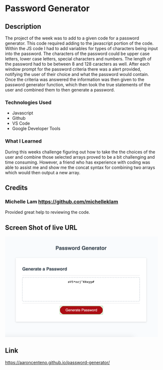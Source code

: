 # Password Generator

## Description

The project of the week was to add to a given code for a password generator. This code required adding to the javascript portion of the code. Within the JS code I had to add variables for types of characters being input into the password. The characters of the password could be upper case letters, lower case letters, special characters and numbers. The length of the password had to be between 8 and 128 caracters as well. After each window prompt for the password criteria there was a alert provided, notifying the user of their choice and what the password would contain. Once the criteria was answered the information was then given to the password generator function, which then took the true statements of the user and combined them to then generate a password. 

### Technologies Used
* Javascript
* Github
* VS Code
* Google Developer Tools

### What I Learned

During this weeks challenge figuring out how to take the the choices of the user and combine those selected arrays proved to be a bit challenging and time consuming. However, a friend who has experience with coding was able to assist me and show me the concat syntax for combining two arrays which would then output a new array. 

## Credits

### Michelle Lam https://github.com/michelleklam
Provided great help to reviewing the code. 

## Screen Shot of live URL

![Screenshot of live URL](/assets/live-url.png "Live URL")

## Link

https://aaroncenteno.github.io/password-generator/


